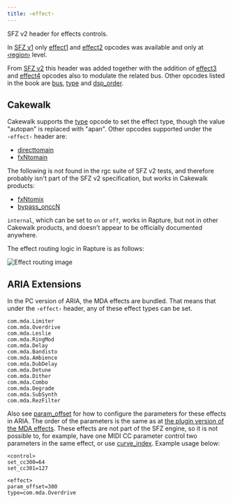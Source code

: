 ```yaml
---
title: ‹effect›
---
```

SFZ v2 header for effects controls.

In [SFZ v1] only [effect1] and [effect2] opcodes was available
and only at [‹region›] level.

From [SFZ v2] this header was added together with the addition of
[effect3] and [effect4] opcodes also to modulate the related bus.
Other opcodes listed in the book are [bus], [type] and [dsp_order].

## Cakewalk

Cakewalk supports the [type] opcode to set the effect
type, though the value "autopan" is replaced with "apan".
Other opcodes supported under the `‹effect›` header are:

- [directtomain]
- [fxNtomain]

The following is not found in the rgc suite of SFZ v2 tests, and therefore
probably isn't part of the SFZ v2 specification, but works in Cakewalk
products:

- [fxNtomix]
- [bypass_onccN]

`internal`, which can be set to `on` or `off`, works in Rapture,
but not in other Cakewalk products, and doesn't appear to be officially
documented anywhere.

The effect routing logic in Rapture is as follows:

<img src="{{ '/assets/img/effect/routing.svg' | relative_url }}"
	class="img-fluid" alt="Effect routing image">

## ARIA Extensions

In the PC version of ARIA, the MDA effects are bundled. That means
that under the `‹effect›` header, any of these effect types can be set.

```
com.mda.Limiter
com.mda.Overdrive
com.mda.Leslie
com.mda.RingMod
com.mda.Delay
com.mda.Bandisto
com.mda.Ambience
com.mda.DubDelay
com.mda.Detune
com.mda.Dither
com.mda.Combo
com.mda.Degrade
com.mda.SubSynth
com.mda.RezFilter
```

Also see [param_offset] for how to
configure the parameters for these effects in ARIA.
The order of the parameters is the same as at [the plugin version of the MDA effects].
These effects are not part of the SFZ engine, so it is not possible to, for
example, have one MIDI CC parameter control two parameters in the same effect,
or use [curve_index]. Example usage below:

```
<control>
set_cc300=64
set_cc301=127

<effect>
param_offset=300
type=com.mda.Overdrive
```

[SFZ v1]:       /misc/sfz1
[SFZ v2]:       /misc/sfz2
[‹region›]:     /headers/region
[effect1]:      /opcodes/effect1
[effect2]:      /opcodes/effect2
[effect3]:      /opcodes/effect3
[effect4]:      /opcodes/effect4
[bus]:          /opcodes/bus
[type]:         /opcodes/type
[dsp_order]:    /opcodes/dsp_order
[directtomain]: /opcodes/directtomain
[fxNtomain]:    /opcodes/fxNtomain
[fxNtomix]:     /opcodes/fxNtomix
[bypass_onccN]: /opcodes/bypass_onccN
[curve_index]:  /headers/curve
[param_offset]: /opcodes/param_offset
[the plugin version of the MDA effects]: http://mda.smartelectronix.com/
